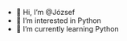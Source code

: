 - 👋 Hi, I’m @József 
- 👀 I’m interested in Python
- 🌱 I’m currently learning Python


<!---
Ranger-23/Ranger-23 is a ✨ special ✨ repository because its `README.md` (this file) appears on your GitHub profile.
You can click the Preview link to take a look at your changes.
--->
